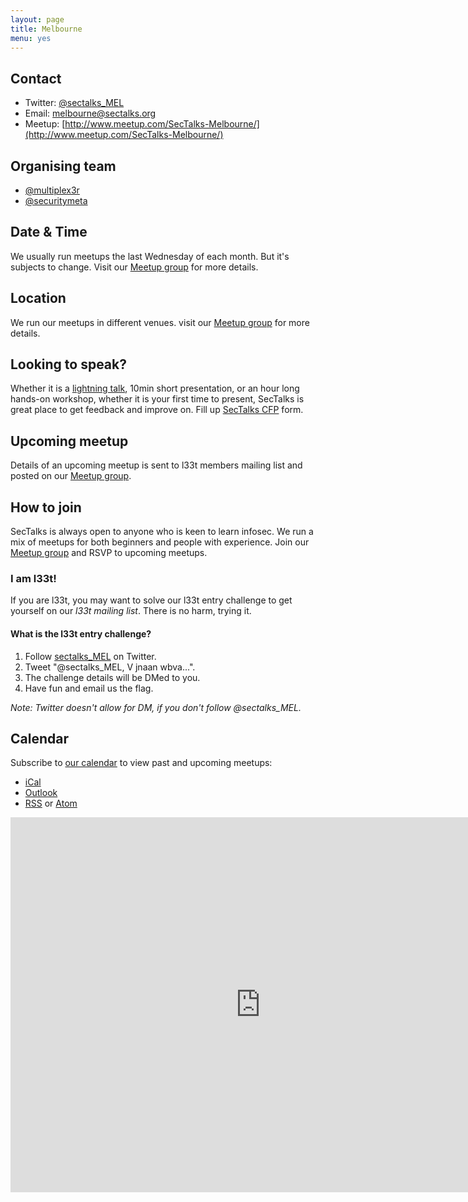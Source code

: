 ```yaml
---
layout: page
title: Melbourne
menu: yes
---
```


## Contact 

* Twitter: [@sectalks_MEL](https://twitter.com/sectalks_MEL)
* Email: [melbourne@sectalks.org](mailto:melbourne@sectalks.org)
* Meetup: [http://www.meetup.com/SecTalks-Melbourne/](http://www.meetup.com/SecTalks-Melbourne/)

## Organising team 

* [@multiplex3r](https://twitter.com/multiplex3r) 
* [@securitymeta](https://twitter.com/securitymeta_) 

## Date & Time 

We usually run meetups the last Wednesday of each month. But it's subjects to change. Visit our [Meetup group](http://www.meetup.com/SecTalks-Melbourne/) for more details.

## Location 

We run our meetups in different venues. visit our [Meetup group](http://www.meetup.com/SecTalks-Melbourne/) for more details.

## Looking to speak?

Whether it is a [lightning talk](https://en.wikipedia.org/wiki/Lightning_talk), 10min short presentation, or an hour long hands-on workshop, whether it is your first time to present, SecTalks is great place to get feedback and improve on.
Fill up [SecTalks CFP](http://j.mp/sectalkscfp) form.

## Upcoming meetup 

Details of an upcoming meetup is sent to l33t members mailing list 
and posted on our [Meetup group](http://www.meetup.com/SecTalks-Melbourne/).

## How to join

SecTalks is always open to anyone who is keen to learn infosec.
We run a mix of meetups for both beginners and people with experience.
Join our [Meetup group](http://www.meetup.com/SecTalks-Melbourne/) and
RSVP to upcoming meetups. 

### I am l33t!

If you are l33t, you may want
to solve our l33t entry challenge to get yourself
on our *l33t mailing list*. There is no harm, trying it.

#### What is the l33t entry challenge?

1. Follow [sectalks_MEL](https://twitter.com/sectalks_MEL) on Twitter.
1. Tweet "@sectalks_MEL, V jnaan wbva...".
1. The challenge details will be DMed to you.
1. Have fun and email us the flag.

*Note: Twitter doesn't allow for DM, if you don't follow @sectalks_MEL.*

## Calendar

Subscribe to [our calendar](http://www.meetup.com/SecTalks-Melbourne/events/) to view past and upcoming meetups:

* [iCal](webcal://www.meetup.com/SecTalks-Melbourne/events/ical/)
* [Outlook](http://www.meetup.com/SecTalks-Melbourne/events/ical/)
* [RSS](http://www.meetup.com/SecTalks-Melbourne/events/rss/) or [Atom](http://www.meetup.com/SecTalks-Melbourne/events/atom/)

<iframe src="https://calendar.google.com/calendar/b/3/embed?height=600&amp;wkst=1&amp;bgcolor=%23FFFFFF&amp;src=heglqomaov6j562l4d0v7qu60i1hin7e%40import.calendar.google.com&amp;color=%23711616&amp;ctz=Australia%2FMelbourne" style="border-width:0" width="800" height="600" frameborder="0" scrolling="no"></iframe>

